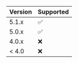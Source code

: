 | Version   | Supported |
|-----------|-----------|
| 5.1.x     | ✅         |
| 5.0.x     | ✅         |
| 4.0.x     | ❌         |
| < 4.0     | ❌         |
